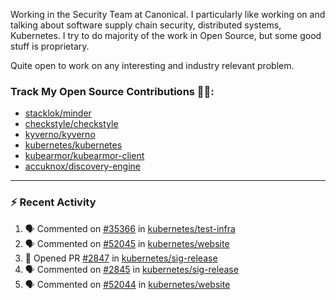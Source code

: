 Working in the Security Team at Canonical. I particularly like working on and talking about software supply chain security, distributed systems, Kubernetes. I try to do majority of the work in Open Source, but some good stuff is proprietary.

Quite open to work on any interesting and industry relevant problem. 

### Track My Open Source Contributions 👨‍💻: 
 - [stacklok/minder](https://github.com/stacklok/minder/pulls?q=is%3Apr+author%3AVyom-Yadav+is%3Amerged+)
 - [checkstyle/checkstyle](https://github.com/checkstyle/checkstyle/pulls?q=is%3Apr+author%3AVyom-Yadav+is%3Amerged+)
 - [kyverno/kyverno](https://github.com/kyverno/kyverno/pulls?q=is%3Apr+author%3AVyom-Yadav+is%3Amerged+)
 - [kubernetes/kubernetes](https://github.com/kubernetes/kubernetes/issues?q=is%3Aissue+author%3AVyom-Yadav)
 - [kubearmor/kubearmor-client](https://github.com/kubearmor/kubearmor-client/pulls?q=is%3Amerged+is%3Apr+author%3AVyom-Yadav+)
 - [accuknox/discovery-engine](https://github.com/accuknox/discovery-engine/pulls?q=is%3Amerged+is%3Apr+author%3AVyom-Yadav+)
---

### :zap: Recent Activity

<!--START_SECTION:activity-->
1. 🗣 Commented on [#35366](https://github.com/kubernetes/test-infra/pull/35366#issuecomment-3229375497) in [kubernetes/test-infra](https://github.com/kubernetes/test-infra)
2. 🗣 Commented on [#52045](https://github.com/kubernetes/website/pull/52045#issuecomment-3229331260) in [kubernetes/website](https://github.com/kubernetes/website)
3. 💪 Opened PR [#2847](https://github.com/kubernetes/sig-release/pull/2847) in [kubernetes/sig-release](https://github.com/kubernetes/sig-release)
4. 🗣 Commented on [#2845](https://github.com/kubernetes/sig-release/pull/2845#issuecomment-3229180829) in [kubernetes/sig-release](https://github.com/kubernetes/sig-release)
5. 🗣 Commented on [#52044](https://github.com/kubernetes/website/pull/52044#issuecomment-3228357871) in [kubernetes/website](https://github.com/kubernetes/website)
<!--END_SECTION:activity-->
